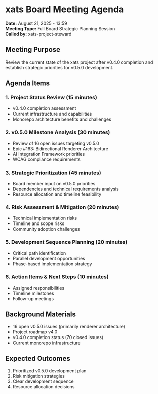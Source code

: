 # xats Board Meeting Agenda
**Date:** August 21, 2025 - 13:59  
**Meeting Type:** Full Board Strategic Planning Session  
**Called by:** xats-project-steward  

## Meeting Purpose
Review the current state of the xats project after v0.4.0 completion and establish strategic priorities for v0.5.0 development.

## Agenda Items

### 1. Project Status Review (15 minutes)
- v0.4.0 completion assessment
- Current infrastructure and capabilities
- Monorepo architecture benefits and challenges

### 2. v0.5.0 Milestone Analysis (30 minutes)
- Review of 16 open issues targeting v0.5.0
- Epic #163: Bidirectional Renderer Architecture
- AI Integration Framework priorities
- WCAG compliance requirements

### 3. Strategic Prioritization (45 minutes)
- Board member input on v0.5.0 priorities
- Dependencies and technical requirements analysis
- Resource allocation and timeline feasibility

### 4. Risk Assessment & Mitigation (20 minutes)
- Technical implementation risks
- Timeline and scope risks
- Community adoption challenges

### 5. Development Sequence Planning (20 minutes)
- Critical path identification
- Parallel development opportunities
- Phase-based implementation strategy

### 6. Action Items & Next Steps (10 minutes)
- Assigned responsibilities
- Timeline milestones
- Follow-up meetings

## Background Materials
- 16 open v0.5.0 issues (primarily renderer architecture)
- Project roadmap v4.0
- v0.4.0 completion status (70 closed issues)
- Current monorepo infrastructure

## Expected Outcomes
1. Prioritized v0.5.0 development plan
2. Risk mitigation strategies
3. Clear development sequence
4. Resource allocation decisions